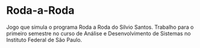# Roda-a-Roda
Jogo que simula o programa Roda a Roda do Silvio Santos. Trabalho para o primeiro semestre no curso de Análise e Desenvolvimento de Sistemas no Instituto Federal de São Paulo.
